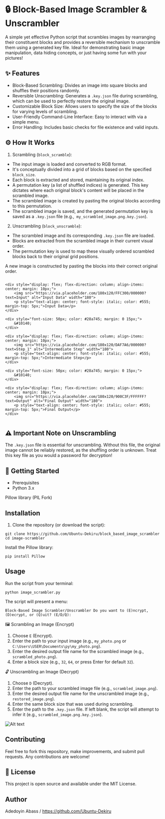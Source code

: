 # 🔒 Block-Based Image Scrambler & Unscrambler
A simple yet effective Python script that scrambles images by rearranging their constituent blocks and provides a reversible mechanism to unscramble them using a generated key file. Ideal for demonstrating basic image manipulation, data hiding concepts, or just having some fun with your pictures!

## ✨ Features
* Block-Based Scrambling: Divides an image into square blocks and shuffles their positions randomly.
* Reversible Unscrambling: Generates a `.key.json` file during scrambling, which can be used to perfectly restore the original image.
* Customizable Block Size: Allows users to specify the size of the blocks for varying levels of scrambling.
* User-Friendly Command-Line Interface: Easy to interact with via a simple menu.
* Error Handling: Includes basic checks for file existence and valid inputs.

## ⚙️ How It Works
1. Scrambling (`block_scramble`):
  * The input image is loaded and converted to RGB format.
  * It's conceptually divided into a grid of blocks based on the specified `block_size`.
  * Each block is extracted and stored, maintaining its original index.
  * A permutation key (a list of shuffled indices) is generated. This key dictates where each original block's content will be placed in the scrambled image.
  * The scrambled image is created by pasting the original blocks according to this permutation.
  * The scrambled image is saved, and the generated permutation key is saved as a `.key.json` file (e.g.,` my_scrambled_image.png.key.json`).
2. Unscrambling (`block_unscramble`):
  * The scrambled image and its corresponding `.key.json` file are loaded.
  * Blocks are extracted from the scrambled image in their current visual order.
  * The permutation key is used to map these visually ordered scrambled blocks back to their original grid positions.

A new image is constructed by pasting the blocks into their correct original order.

<div style="display: flex; justify-content: space-around; align-items: center; flex-wrap: wrap; margin-bottom: 20px;">

    <div style="display: flex; flex-direction: column; align-items: center; margin: 10px;">
        <img src="https://via.placeholder.com/180x120/FFC300/000000?text=Input" alt="Input Data" width="180">
        <p style="text-align: center; font-style: italic; color: #555; margin-top: 5px;">Input Data</p>
    </div>

    <div style="font-size: 50px; color: #28a745; margin: 0 15px;">
        &#10140;
    </div>

    <div style="display: flex; flex-direction: column; align-items: center; margin: 10px;">
        <img src="https://via.placeholder.com/180x120/DAF7A6/000000?text=Step_1" alt="Intermediate Step" width="180">
        <p style="text-align: center; font-style: italic; color: #555; margin-top: 5px;">Intermediate Step</p>
    </div>

    <div style="font-size: 50px; color: #28a745; margin: 0 15px;">
        &#10140;
    </div>

    <div style="display: flex; flex-direction: column; align-items: center; margin: 10px;">
        <img src="https://via.placeholder.com/180x120/900C3F/FFFFFF?text=Output" alt="Final Output" width="180">
        <p style="text-align: center; font-style: italic; color: #555; margin-top: 5px;">Final Output</p>
    </div>

</div>

## ⚠️ Important Note on Unscrambling
The `.key.json` file is essential for unscrambling. Without this file, the original image cannot be reliably restored, as the shuffling order is unknown. Treat this key file as you would a password for decryption!

## 🚀 Getting Started
* Prerequisites
* Python 3.x

Pillow library (PIL Fork)

## Installation
1. Clone the repository (or download the script):

`git clone https://github.com/Ubuntu-Dekiru/block_based_image_scrambler`
`cd image-scrambler`

Install the Pillow library:

`pip install Pillow`

## Usage
Run the script from your terminal:

`python image_scrambler.py`

The script will present a menu:

`Block-Based Image Scrambler/Unscrambler
Do you want to (E)ncrypt, (D)ecrypt, or (Q)uit? (E/D/Q):`

🖼️ Scrambling an Image (Encrypt)
1. Choose `E` (Encrypt).
2. Enter the path to your input image (e.g., `my_photo.png` or `C:\Users\USER\Documents\py\my_photo.png`).
3. Enter the desired output file name for the scrambled image (e.g., `scrambled_photo.png`).
4. Enter a block size (e.g., `32`, `64`, or press Enter for default `32`).

🔓 Unscrambling an Image (Decrypt)
1. Choose `D` (Decrypt).
2. Enter the path to your scrambled image file (e.g., `scrambled_image.png`).
3. Enter the desired output file name for the unscrambled image (e.g., `restored_image.png`).
4. Enter the same block size that was used during scrambling.
5. Enter the path to the `.key.json` file. If left blank, the script will attempt to infer it (e.g., `scrambled_image.png.key.json`).

![Alt text](https://github.com/Ubuntu-Dekiru/block_based_image_scrambler/blob/main/screenshots/Screenshot%202025-06-12%20045442.png)

## Contributing
Feel free to fork this repository, make improvements, and submit pull requests. Any contributions are welcome!

## 📄 License
This project is open source and available under the MIT License.

## Author
Adedoyin Abass / https://github.com/Ubuntu-Dekiru
